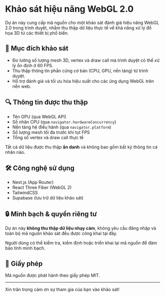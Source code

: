# Khảo sát hiệu năng WebGL 2.0

Dự án này cung cấp mã nguồn cho một khảo sát đánh giá hiệu năng WebGL 2.0 trong trình duyệt, nhằm thu thập dữ liệu thực tế về khả năng xử lý đồ họa 3D từ các thiết bị phổ biến.

## 🎯 Mục đích khảo sát

- Đo lường số lượng mesh 3D, vertex và draw call mà trình duyệt có thể xử lý ổn định ở 60 FPS.
- Thu thập thông tin phần cứng cơ bản (CPU, GPU, nền tảng) từ trình duyệt.
- Hỗ trợ đánh giá và tối ưu hóa hiệu suất cho các ứng dụng WebGL trên nền web.

## 🔍 Thông tin được thu thập

- Tên GPU (qua WebGL API)
- Số nhân CPU (qua `navigator.hardwareConcurrency`)
- Nền tảng hệ điều hành (qua `navigator.platform`)
- Số lượng mesh tối đa trước khi tụt FPS
- Tổng số vertex và draw call thực tế

Tất cả dữ liệu được thu thập **ẩn danh** và không bao gồm bất kỳ thông tin cá nhân nào.

## 🛠️ Công nghệ sử dụng

- Next.js (App Router)
- React Three Fiber (WebGL 2)
- TailwindCSS
- Supabase (lưu trữ dữ liệu khảo sát)

## 🔒 Minh bạch & quyền riêng tư

Dự án này **không thu thập dữ liệu nhạy cảm**, không yêu cầu đăng nhập và toàn bộ mã nguồn khảo sát đều được công khai tại đây.

Người dùng có thể kiểm tra, kiểm định hoặc triển khai lại mã nguồn để đảm bảo tính minh bạch.

## 📄 Giấy phép

Mã nguồn được phát hành theo giấy phép MIT.

---

Xin trân trọng cảm ơn sự tham gia của bạn vào khảo sát!